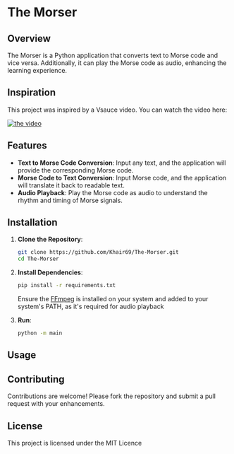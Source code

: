 # The Morser

## Overview

The Morser is a Python application that converts text to Morse code and vice versa. Additionally, it can play the Morse code as audio, enhancing the learning experience.

## Inspiration

This project was inspired by a Vsauce video. You can watch the video here:

[![the video](https://img.youtube.com/vi/HY_OIwideLg/maxresdefault.jpg)](https://www.youtube.com/watch?v=HY_OIwideLg)

## Features

- **Text to Morse Code Conversion**: Input any text, and the application will provide the corresponding Morse code.
- **Morse Code to Text Conversion**: Input Morse code, and the application will translate it back to readable text.
- **Audio Playback**: Play the Morse code as audio to understand the rhythm and timing of Morse signals.

## Installation

1. **Clone the Repository**:

   ```bash
   git clone https://github.com/Khair69/The-Morser.git
   cd The-Morser
   ```

2. **Install Dependencies**:

   ```bash
   pip install -r requirements.txt
   ```

   Ensure the [FFmpeg](https://ffmpeg.org/download.html) is installed on your system and added to your system's PATH, as it's required for audio playback

3. **Run**:

   ```bash
   python -m main
   ```

## Usage

## Contributing

Contributions are welcome! Please fork the repository and submit a pull request with your enhancements.

## License

This project is licensed under the MIT Licence
